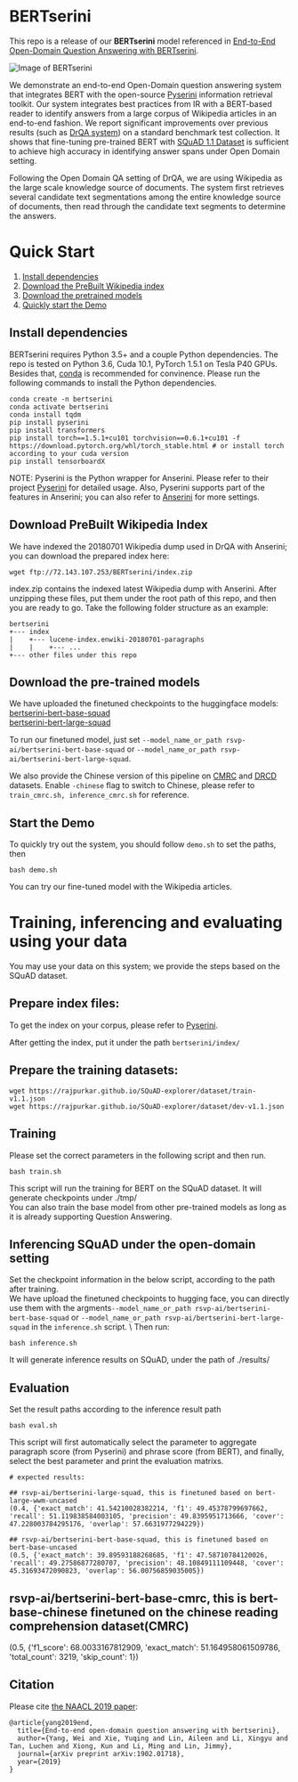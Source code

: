 # BERTserini


This repo is a release of our **BERTserini** model referenced in [End-to-End Open-Domain Question Answering with BERTserini](https://www.aclweb.org/anthology/N19-4013/). 


![Image of BERTserini](https://github.com/rsvp-ai/bertserini/blob/master/pipeline.png?raw=true)

We demonstrate an end-to-end Open-Domain question answering system that integrates BERT with the open-source [Pyserini](https://github.com/castorini/pyserini) information retrieval toolkit. Our system integrates best practices from IR with a BERT-based reader to identify answers from a large corpus of Wikipedia articles in an end-to-end fashion. We report significant improvements over previous results (such as [DrQA system](https://github.com/facebookresearch/DrQA)) on a standard benchmark test collection. It shows that fine-tuning pre-trained BERT with [SQuAD 1.1 Dataset](https://arxiv.org/abs/1606.05250) is sufficient to achieve high accuracy in identifying answer spans under Open Domain setting.

Following the Open Domain QA setting of DrQA, we are using Wikipedia as the large scale knowledge source of documents. The system first retrieves several candidate text segmentations among the entire knowledge source of documents, then read through the candidate text segments to determine the answers.

# Quick Start

1. [Install dependencies](#install-dependencies)
2. [Download the PreBuilt Wikipedia index](#download-prebuilt-wikipedia-index)
3. [Download the pretrained models](#download-the-pretrained-models)
4. [Quickly start the Demo](#start-the-demo)


## Install dependencies

BERTserini requires Python 3.5+ and a couple Python dependencies. The repo is tested on Python 3.6, Cuda 10.1, PyTorch 1.5.1 on Tesla P40 GPUs.
Besides that, [conda](https://docs.conda.io/projects/conda/en/latest/user-guide/install/) is recommended for convinence. Please run the following commands to install the Python dependencies. 

```
conda create -n bertserini
conda activate bertserini
conda install tqdm
pip install pyserini
pip install transformers 
pip install torch==1.5.1+cu101 torchvision==0.6.1+cu101 -f https://download.pytorch.org/whl/torch_stable.html # or install torch according to your cuda version
pip install tensorboardX
```

NOTE: Pyserini is the Python wrapper for Anserini. 
Please refer to their project [Pyserini](https://github.com/castorini/pyserini) for detailed usage. Also, Pyserini supports part of the features in Anserini; you can also refer to [Anserini](https://github.com/castorini/anserini) for more settings.


## Download PreBuilt Wikipedia Index

We have indexed the 20180701 Wikipedia dump used in DrQA with Anserini; you can download the prepared index here:
```
wget ftp://72.143.107.253/BERTserini/index.zip
````
index.zip contains the indexed latest Wikipedia dump with Anserini.
After unzipping these files, put them under the root path of this repo, and then you are ready to go.
Take the following folder structure as an example:
```
bertserini
+--- index
|    +--- lucene-index.enwiki-20180701-paragraphs
|    |    +--- ...
+--- other files under this repo
```

## Download the pre-trained models

We have uploaded the finetuned checkpoints to the huggingface models: \
[bertserini-bert-base-squad](https://huggingface.co/rsvp-ai/bertserini-bert-base-squad) \
[bertserini-bert-large-squad](https://huggingface.co/rsvp-ai/bertserini-bert-large-squad) 

To run our finetuned model, just set ```--model_name_or_path rsvp-ai/bertserini-bert-base-squad``` or ```--model_name_or_path rsvp-ai/bertserini-bert-large-squad```.

We also provide the Chinese version of this pipeline on [CMRC](https://github.com/ymcui/cmrc2018) and [DRCD](https://github.com/DRCKnowledgeTeam/DRCD) datasets. 
Enable ```-chinese``` flag to switch to Chinese, please refer to ```train_cmrc.sh, inference_cmrc.sh``` for reference.

## Start the Demo

To quickly try out the system, you should follow ```demo.sh``` to set the paths, then
```
bash demo.sh
``` 
You can try our fine-tuned model with the Wikipedia articles.

# Training, inferencing and evaluating using your data

You may use your data on this system; we provide the steps based on the SQuAD dataset.

## Prepare index files:
To get the index on your corpus, please refer to [Pyserini](https://github.com/castorini/pyserini#how-do-i-search-my-own-documents). 

After getting the index, put it under the path ```bertserini/index/```

## Prepare the training datasets:

```
wget https://rajpurkar.github.io/SQuAD-explorer/dataset/train-v1.1.json
wget https://rajpurkar.github.io/SQuAD-explorer/dataset/dev-v1.1.json
```
## Training
Please set the correct parameters in the following script and then run.
```
bash train.sh
```
This script will run the training for BERT on the SQuAD dataset.
It will generate checkpoints under ./tmp/ \
You can also train the base model from other pre-trained models as long as it is already supporting Question Answering. 

## Inferencing SQuAD under the open-domain setting

Set the checkpoint information in the below script, according to the path after training. \
We have upload the finetuned checkpoints to hugging face, you can directly use them with the argments```--model_name_or_path rsvp-ai/bertserini-bert-base-squad``` or ```--model_name_or_path rsvp-ai/bertserini-bert-large-squad``` in the ```inference.sh``` script. \ 
Then run:
```
bash inference.sh
```
It will generate inference results on SQuAD, under the path of ./results/

## Evaluation
Set the result paths according to the inference result path
```
bash eval.sh
```
This script will first automatically select the parameter to aggregate paragraph score (from Pyserini) and phrase score (from BERT), and finally, select the best parameter and print the evaluation matrixs.
```
# expected results:

## rsvp-ai/bertserini-large-squad, this is finetuned based on bert-large-wwm-uncased
(0.4, {'exact_match': 41.54210028382214, 'f1': 49.45378799697662, 'recall': 51.119838584003105, 'precision': 49.8395951713666, 'cover': 47.228003784295176, 'overlap': 57.6631977294229})

## rsvp-ai/bertserini-bert-base-squad, this is finetuned based on bert-base-uncased
(0.5, {'exact_match': 39.89593188268685, 'f1': 47.58710784120026, 'recall': 49.27586877280707, 'precision': 48.10849111109448, 'cover': 45.31693472090823, 'overlap': 56.00756859035005})
```
## rsvp-ai/bertserini-bert-base-cmrc, this is bert-base-chinese finetuned on the chinese reading comprehension dataset(CMRC)
(0.5, {'f1_score': 68.0033167812909, 'exact_match': 51.164958061509786, 'total_count': 3219, 'skip_count': 1})

## Citation

Please cite [the NAACL 2019 paper]((https://www.aclweb.org/anthology/N19-4013/)):

```
@article{yang2019end,
  title={End-to-end open-domain question answering with bertserini},
  author={Yang, Wei and Xie, Yuqing and Lin, Aileen and Li, Xingyu and Tan, Luchen and Xiong, Kun and Li, Ming and Lin, Jimmy},
  journal={arXiv preprint arXiv:1902.01718},
  year={2019}
}
```
